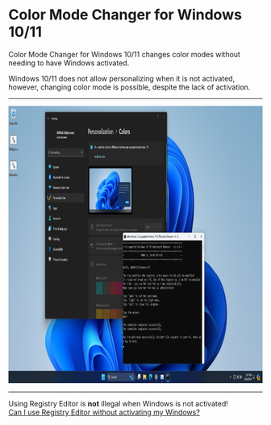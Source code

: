 # Color Mode Changer for Windows 10/11 
<p>Color Mode Changer for Windows 10/11 changes color modes without needing to have Windows activated.</p>
<p>Windows 10/11 does not allow personalizing when it is not activated, however, changing color mode is possible, despite the lack of activation.</p>
<hr>
<img src="files/Screenshot (1).png" alt="a screenshot of a tool" style="height: 550px; width: auto;">
<hr>
<p>Using Registry Editor is <b>not</b> illegal when Windows is not activated!<br /><a href="https://learn.microsoft.com/en-us/answers/questions/1371011/can-i-use-registry-editor-without-activating-my-wi#:~:text=Yes%2C%20you%20can%20use%20the,tools%20like%20the%20Registry%20Editor.">Can I use Registry Editor without activating my Windows?</a></p>
